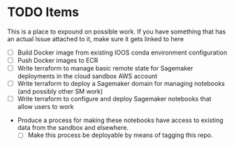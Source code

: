 # TODO Items

This is a place to expound on possible work.  If you have something that has an actual Issue attached to it, 
make sure it gets linked to here

- [ ] Build Docker image from existing IOOS conda environment configuration
- [ ] Push Docker images to ECR
- [ ] Write terraform to manage basic remote state for Sagemaker deployments in the cloud sandbox AWS account
- [ ] Write terraform to deploy a Sagemaker domain for managing notebooks (and possibly other SM work)
- [ ] Write terraform to configure and deploy Sagemaker notebooks that allow users to work
- Produce a process for making these notebooks have access to existing data from the sandbox and elsewhere.
    - [ ] Make this process be deployable by means of tagging this repo.